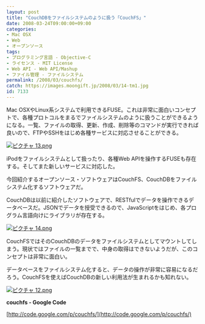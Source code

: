 ```yaml
---
layout: post
title: "CouchDBをファイルシステムのように扱う「CouchFS」"
date: 2008-03-24T09:00:00+09:00
categories:
- Mac OSX
- Web
- オープンソース
tags: 
- プログラミング言語 - Objective-C
- ライセンス - MIT License
- Web API - Web API/Mashup
- ファイル管理 - ファイルシステム
permalink: /2008/03/couchfs/
catch: https://images.moongift.jp/2008/03/14-tm1.jpg
id: 7133
---
```

Mac OSXやLinux系システムで利用できるFUSE。これは非常に面白いコンセプトで、各種プロトコルをまるでファイルシステムのように扱うことができるようになる。一覧、ファイルの取得、更新、作成、削除等のコマンドが実行できれば良いので、FTPやSSHをはじめ各種サービスに対応させることができる。

  

[![ピクチャ 13.png](https://images.moongift.jp/2008/03/13-tm1.jpg)](https://images.moongift.jp/2008/03/133.jpg)

  

iPodをファイルシステムとして扱ったり、各種Web APIを操作するFUSEも存在する。そしてまた新しいサービスに対応した。

  

今回紹介するオープンソース・ソフトウェアはCouchFS、CouchDBをファイルシステム化するソフトウェアだ。

  
  
<!--more-->  

CouchDBは以前に紹介したソフトウェアで、RESTfulでデータを操作できるデータベースだ。JSONでデータを授受できるので、JavaScriptをはじめ、各プログラム言語向けにライブラリが存在する。

  

[![ピクチャ 14.png](https://images.moongift.jp/2008/03/14-tm1.jpg)](https://images.moongift.jp/2008/03/142.jpg)

  

CouchFSではそのCouchDBのデータをファイルシステムとしてマウントしてしまう。現状ではファイルの一覧までで、中身の取得はできないようだが、このコンセプトは非常に面白い。

  

データベースをファイルシステム化すると、データの操作が非常に容易になるだろう。CouchFSを使えばCouchDBの新しい利用法が生まれるかも知れない。

  

[![ピクチャ 12.png](https://images.moongift.jp/2008/03/12-tm.jpg)](https://images.moongift.jp/2008/03/121.jpg)

  

**couchfs - Google Code**  
  
[http://code.google.com/p/couchfs/](http://code.google.com/p/couchfs/)

  
